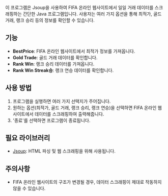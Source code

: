 

이 프로그램은 Jsoup을 사용하여 FIFA 온라인 웹사이트에서 일일 거래 데이터를 스크래핑하는 간단한 Java 프로그램입니다. 사용자는 여러 가지 옵션을 통해 최적가, 골드 거래, 랭크 승리 등의 정보를 확인할 수 있습니다.

## 기능

- **BestPrice**: FIFA 온라인 웹사이트에서 최적가 정보를 가져옵니다.
- **Gold Trade**: 골드 거래 데이터를 확인합니다.
- **Rank Win**: 랭크 승리 데이터를 가져옵니다.
- **Rank Win Streak승**: 랭크 연승 데이터를 확인합니다.

## 사용 방법

1. 프로그램을 실행하면 여러 가지 선택지가 주어집니다.
2. 원하는 옵션(최적가, 골드 거래, 랭크 승리, 랭크 연승)을 선택하면 FIFA 온라인 웹사이트에서 데이터를 스크래핑하여 출력해줍니다.
3. '종료'를 선택하면 프로그램이 종료됩니다.

## 필요 라이브러리

- [Jsoup](https://jsoup.org/): HTML 파싱 및 웹 스크래핑을 위해 사용됩니다.

## 주의사항

- FIFA 온라인 웹사이트의 구조가 변경될 경우, 데이터 스크래핑이 제대로 작동하지 않을 수 있습니다.
